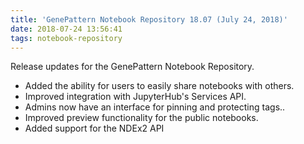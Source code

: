 ```yaml
---
title: 'GenePattern Notebook Repository 18.07 (July 24, 2018)'
date: 2018-07-24 13:56:41
tags: notebook-repository
---
```


Release updates for the GenePattern Notebook Repository.

- Added the ability for users to easily share notebooks with others.
- Improved integration with JupyterHub's Services API.
- Admins now have an interface for pinning and protecting tags..
- Improved preview functionality for the public notebooks.
- Added support for the NDEx2 API